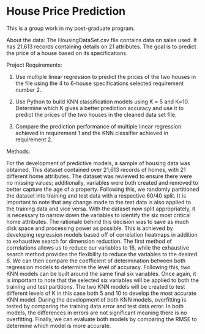# House Price Prediction
This is a group work in my post-graduate program.

About the data: The HousingDataSet.csv file contains data on sales used. It has 21,613 records containing details on 21 attributes. The goal is to predict the price of a house based on its specifications.

Project Requirements:

  1. Use multiple linear regression to predict the prices of the two houses in the file using the 4 to 6-house specifications selected requirement number 2.
  
  2. Use Python to build KNN classification models using K = 5 and K=10. Determine which K gives a better prediction accuracy and use it to predict the prices of the two houses in the cleaned data set file.
  
  3. Compare the prediction performance of multiple linear regression achieved in requirement 1 and the KNN classifier achieved in requirement 2.
  
Methods:

   For the development of predictive models, a sample of housing data was obtained. This dataset contained over 21,613 records of homes, with 21 different home
attributes. The dataset was reviewed to ensure there were no missing values; additionally, variables were both created and removed to better capture the age of a property. Following this, we randomly partitioned the dataset into training and test data with a respective 60/40 split. It is important to note that any change made to the test data is also applied to the training data and vice versa.
   With the dataset now split appropriately, it is necessary to narrow down the variables to identify the six most critical home attributes. The rationale behind this
decision was to save as much disk space and processing power as possible. This is achieved by developing regression models based off of correlation heatmaps in addition to exhaustive search for dimension reduction. The first method of correlations allows us to reduce our variables to 16, while the exhaustive search method provides the flexibility to reduce the variables to the desired 6. We can then compare the coefficient of determination between both regression models to determine the level of accuracy.
   Following this, two KNN models can be built around the same final six variables. Once again, it is important to note that the selected six variables will be
applied to both the training and test partitions. The two KNN models will be created to test different levels of K in this case both 5 and 10 to develop the most accurate KNN model. During the development of both KNN models, overfitting is tested by comparing the training data error and test data error. In both models, the differences in errors are not significant meaning there is no overfitting. Finally, we can evaluate both models by comparing the RMSE to determine which model is more accurate.
